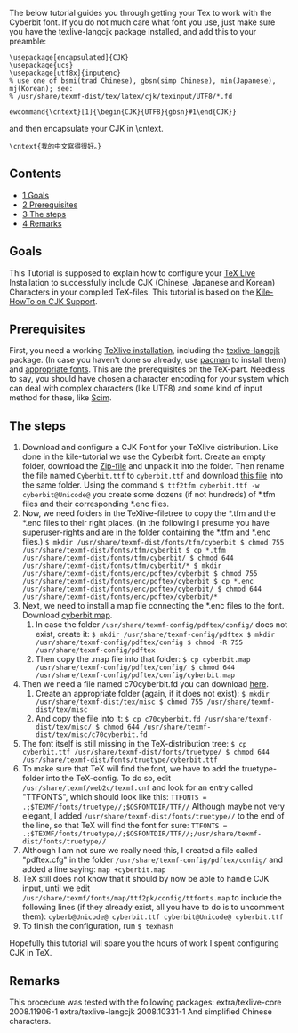 The below tutorial guides you through getting your Tex to work with the Cyberbit font. If you do not much care what font you use, just make sure you have the texlive-langcjk package installed, and add this to your preamble:

```
\usepackage[encapsulated]{CJK}
\usepackage{ucs}
\usepackage[utf8x]{inputenc}
% use one of bsmi(trad Chinese), gbsn(simp Chinese), min(Japanese), mj(Korean); see:
% /usr/share/texmf-dist/tex/latex/cjk/texinput/UTF8/*.fd

ewcommand{\cntext}[1]{\begin{CJK}{UTF8}{gbsn}#1\end{CJK}}

```

and then encapsulate your CJK in \cntext.

```
\cntext{我的中文寫得很好。}

```

## Contents

*   [1 Goals](#Goals)
*   [2 Prerequisites](#Prerequisites)
*   [3 The steps](#The_steps)
*   [4 Remarks](#Remarks)

## Goals

This Tutorial is supposed to explain how to configure your [TeX Live](/index.php/TeX_Live "TeX Live") Installation to successfully include CJK (Chinese, Japanese and Korean) Characters in your compiled TeX-files. This tutorial is based on the [Kile-HowTo on CJK Support](http://kile.sourceforge.net/Documentation/html/cjk.html).

## Prerequisites

First, you need a working [TeXlive installation](/index.php/TeX_Live "TeX Live"), including the [texlive-langcjk](https://www.archlinux.org/packages/?name=texlive-langcjk) package. (In case you haven't done so already, use [pacman](/index.php/Pacman "Pacman") to install them) and [appropriate fonts](/index.php/Fonts "Fonts"). This are the prerequisites on the TeX-part. Needless to say, you should have chosen a character encoding for your system which can deal with complex characters (like UTF8) and some kind of input method for these, like [Scim](/index.php/Scim "Scim").

## The steps

1.  Download and configure a CJK Font for your TeXlive distribution. Like done in the kile-tutorial we use the Cyberbit font. Create an empty folder, download the [Zip-file](ftp://ftp.netscape.com/pub/communicator/extras/fonts/windows/Cyberbit.ZIP) and unpack it into the folder. Then rename the file named `Cyberbit.ttf` to `cyberbit.ttf` and download [this file](http://delloye.free.fr/Unicode.sfd) into the same folder. Using the command
    `$ ttf2tfm cyberbit.ttf -w cyberbit@Unicode@`
    you create some dozens (if not hundreds) of *.tfm files and their corresponding *.enc files.
2.  Now, we need folders in the TeXlive-filetree to copy the *.tfm and the *.enc files to their right places. (in the following I presume you have superuser-rights and are in the folder containing the *.tfm and *.enc files.)
    `$ mkdir /usr/share/texmf-dist/fonts/tfm/cyberbit
    $ chmod 755 /usr/share/texmf-dist/fonts/tfm/cyberbit
    $ cp *.tfm /usr/share/texmf-dist/fonts/tfm/cyberbit/
    $ chmod 644 /usr/share/texmf-dist/fonts/tfm/cyberbit/*
    $ mkdir /usr/share/texmf-dist/fonts/enc/pdftex/cyberbit
    $ chmod 755 /usr/share/texmf-dist/fonts/enc/pdftex/cyberbit
    $ cp *.enc /usr/share/texmf-dist/fonts/enc/pdftex/cyberbit/
    $ chmod 644 /usr/share/texmf-dist/fonts/enc/pdftex/cyberbit/*`
3.  Next, we need to install a map file connecting the *.enc files to the font. Download [cyberbit.map](http://delloye.free.fr/cyberbit.map).
    1.  In case the folder `/usr/share/texmf-config/pdftex/config/` does not exist, create it:
        `$ mkdir /usr/share/texmf-config/pdftex
        $ mkdir /usr/share/texmf-config/pdftex/config
        $ chmod -R 755 /usr/share/texmf-config/pdftex`
    2.  Then copy the .map file into that folder:
        `$ cp cyberbit.map /usr/share/texmf-config/pdftex/config/
        $ chmod 644 /usr/share/texmf-config/pdftex/config/cyberbit.map`
4.  Then we need a file named c70cyberbit.fd you can download [here](http://delloye.free.fr/c70cyberbit.fd).
    1.  Create an appropriate folder (again, if it does not exist):
        `$ mkdir /usr/share/texmf-dist/tex/misc
        $ chmod 755 /usr/share/texmf-dist/tex/misc`
    2.  And copy the file into it:
        `$ cp c70cyberbit.fd /usr/share/texmf-dist/tex/misc/
        $ chmod 644 /usr/share/texmf-dist/tex/misc/c70cyberbit.fd`
5.  The font itself is still missing in the TeX-distribution tree:
    `$ cp cyberbit.ttf /usr/share/texmf-dist/fonts/truetype/
    $ chmod 644 /usr/share/texmf-dist/fonts/truetype/cyberbit.ttf`
6.  To make sure that TeX will find the font, we have to add the truetype-folder into the TeX-config. To do so, edit `/usr/share/texmf/web2c/texmf.cnf` and look for an entry called "TTFONTS", which should look like this:
    `TTFONTS = .;$TEXMF/fonts/truetype//;$OSFONTDIR/TTF//`
    Although maybe not very elegant, I added `/usr/share/texmf-dist/fonts/truetype//` to the end of the line, so that TeX will find the font for sure:
    `TTFONTS = .;$TEXMF/fonts/truetype//;$OSFONTDIR/TTF//;/usr/share/texmf-dist/fonts/truetype//`
7.  Although I am not sure we really need this, I created a file called "pdftex.cfg" in the folder `/usr/share/texmf-config/pdftex/config/` and added a line saying:
    `map +cyberbit.map`
8.  TeX still does not know that it should by now be able to handle CJK input, until we edit `/usr/share/texmf/fonts/map/ttf2pk/config/ttfonts.map` to include the following lines (if they already exist, all you have to do is to uncomment them):
    `cyberb@Unicode@ cyberbit.ttf
    cyberbit@Unicode@ cyberbit.ttf`
9.  To finish the configuration, run
    `$ texhash`

Hopefully this tutorial will spare you the hours of work I spent configuring CJK in TeX.

## Remarks

This procedure was tested with the following packages:
extra/texlive-core 2008.11906-1
extra/texlive-langcjk 2008.10331-1
And simplified Chinese characters.